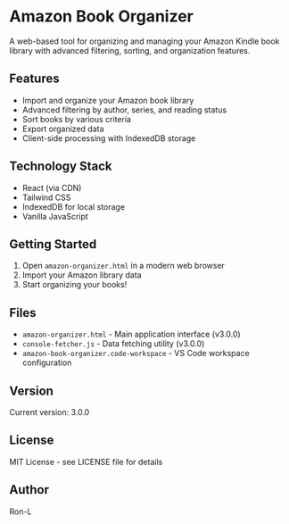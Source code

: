 # Amazon Book Organizer

A web-based tool for organizing and managing your Amazon Kindle book library with advanced filtering, sorting, and organization features.

## Features

- Import and organize your Amazon book library
- Advanced filtering by author, series, and reading status
- Sort books by various criteria
- Export organized data
- Client-side processing with IndexedDB storage

## Technology Stack

- React (via CDN)
- Tailwind CSS
- IndexedDB for local storage
- Vanilla JavaScript

## Getting Started

1. Open `amazon-organizer.html` in a modern web browser
2. Import your Amazon library data
3. Start organizing your books!

## Files

- `amazon-organizer.html` - Main application interface (v3.0.0)
- `console-fetcher.js` - Data fetching utility (v3.0.0)
- `amazon-book-organizer.code-workspace` - VS Code workspace configuration

## Version

Current version: 3.0.0

## License

MIT License - see LICENSE file for details

## Author

Ron-L

